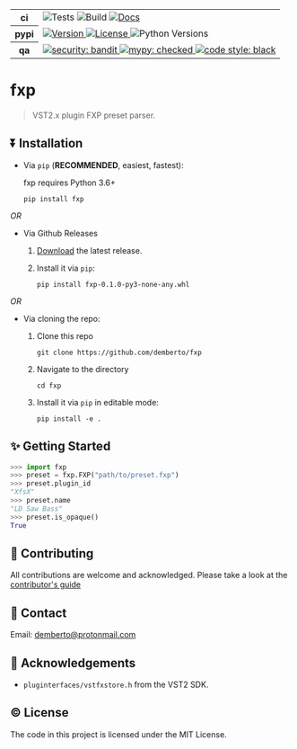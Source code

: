 <!-- BADGES -->
<table>
  <tr>
    <th>ci</th>
    <td>
      <a>
        <img alt="Tests" src="https://img.shields.io/github/workflow/status/demberto/fxp/tests?label=tests"/>
      </a>
      <a>
        <img alt="Build" src="https://img.shields.io/github/workflow/status/demberto/fxp/publish"/>
      </a>
      <a href="https://fxp.rtfd.io/en/latest">
        <img alt="Docs" src="https://readthedocs.org/projects/fxp/badge/?version=latest"/>
      </a>
    </td>
  </tr>
  <tr>
    <th>pypi</th>
    <td>
      <a href="https://github.com/demberto/fxp/releases">
        <img alt="Version" src="https://img.shields.io/pypi/v/fxp"/>
      </a>
      <a href="https://github.com/demberto/fxp/blob/master/LICENSE">
        <img alt="License" src="https://img.shields.io/pypi/l/fxp"/>
      </a>
      <a>
        <img alt="Python Versions" src="https://img.shields.io/pypi/pyversions/fxp"/>
      </a>
    </td>
  </tr>
  <tr>
    <th>qa</th>
    <td>
      <a href="https://github.com/PyCQA/bandit">
        <img alt="security: bandit" src="https://img.shields.io/badge/security-bandit-yellow.svg"/>
      </a>
      <a href="https://github.com/python/mypy">
        <img alt="mypy: checked" src="https://img.shields.io/badge/mypy-checked-blue.svg"/>
      </a>
      <a href="https://github.com/psf/black">
        <img alt="code style: black" src="https://img.shields.io/badge/code%20style-black-black.svg"/>
      </a>
    </td>
  </tr>
</table>

# fxp

> VST2.x plugin FXP preset parser.

## ⏬ Installation

- Via `pip` (**RECOMMENDED**, easiest, fastest):

  fxp requires Python 3.6+

  ```
  pip install fxp
  ```

*OR*

- Via Github Releases

  1.  [Download](https://github.com/demberto/fxp/releases) the latest release.

  2.  Install it via `pip`:

      ```
      pip install fxp-0.1.0-py3-none-any.whl
      ```

*OR*

- Via cloning the repo:

  1.  Clone this repo

      ```
      git clone https://github.com/demberto/fxp
      ```

  2.  Navigate to the directory

      ```
      cd fxp
      ```

  3.  Install it via `pip` in editable mode:

      ```
      pip install -e .
      ```

## ✨ Getting Started

```Python
>>> import fxp
>>> preset = fxp.FXP("path/to/preset.fxp")
>>> preset.plugin_id
"XfsX"
>>> preset.name
"LD Saw Bass"
>>> preset.is_opaque()
True
```

## 🤝 Contributing

All contributions are welcome and acknowledged.
Please take a look at the [contributor's guide][contributor-guide]

## 📧 Contact

Email: demberto@protonmail.com

## 🙏 Acknowledgements

- `pluginterfaces/vstfxstore.h` from the VST2 SDK.

## © License

The code in this project is licensed under the MIT License.

<!-- LINKS -->
[contributor-guide]: https://github.com/demberto/fxp/blob/master/CONTRIBUTING.md
